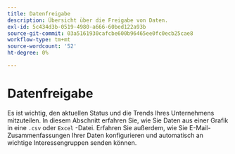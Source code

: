 ```yaml
---
title: Datenfreigabe
description: Übersicht über die Freigabe von Daten.
exl-id: 5c434d3b-0519-4980-a666-60bed122a93b
source-git-commit: 03a5161930cafcbe600b96465ee0fc0ecb25cae8
workflow-type: tm+mt
source-wordcount: '52'
ht-degree: 0%

---
```


# Datenfreigabe

Es ist wichtig, den aktuellen Status und die Trends Ihres Unternehmens mitzuteilen. In diesem Abschnitt erfahren Sie, wie Sie Daten aus einer Grafik in eine `.csv` oder `Excel` -Datei. Erfahren Sie außerdem, wie Sie E-Mail-Zusammenfassungen Ihrer Daten konfigurieren und automatisch an wichtige Interessengruppen senden können.
